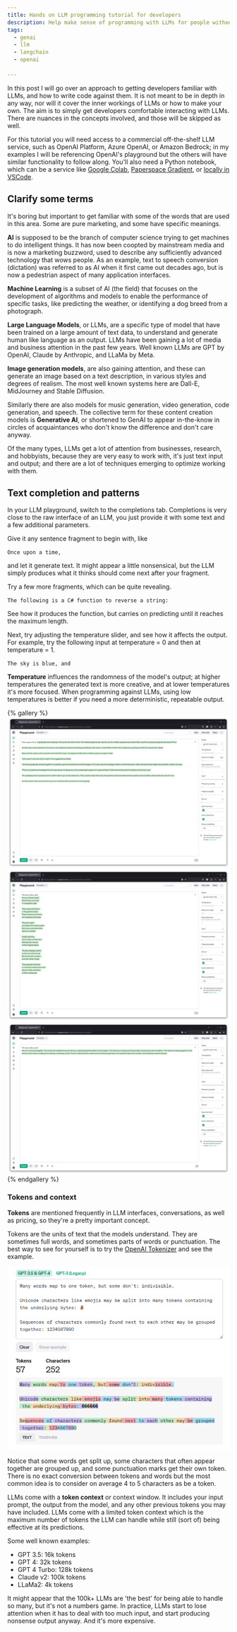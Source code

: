 ```yaml
---
title: Hands on LLM programming tutorial for developers
description: Help make sense of programming with LLMs for people without a machine learning background
tags:
  - genai
  - llm
  - langchain
  - openai

---
```


In this post I will go over an approach to getting developers familiar with LLMs, and how to write code against them. It is not meant to be in depth in any way, nor will it cover the inner workings of LLMs or how to make your own. The aim is to simply get developers comfortable interacting with LLMs. There are nuances in the concepts involved, and those will be skipped as well.   

For this tutorial you will need access to a commercial off-the-shelf LLM service, such as OpenAI Platform, Azure OpenAI, or Amazon Bedrock; in my examples I will be referencing OpenAI's playground but the others will have similar functionality to follow along. You'll also need a Python notebook, which can be a service like [Google Colab](https://colab.research.google.com), [Paperspace Gradient](https://www.paperspace.com/), or [locally in VSCode](https://code.visualstudio.com/docs/datascience/jupyter-notebooks). 


## Clarify some terms

It's boring but important to get familiar with some of the words that are used in this area. Some are pure marketing, and some have specific meanings. 

**AI** is supposed to be the branch of computer science trying to get machines to do intelligent things. It has now been coopted by mainstream media and is now a marketing buzzword, used to describe any sufficiently advanced technology that wows people. As an example, text to speech conversion (dictation) was referred to as AI when it first came out decades ago, but is now a pedestrian aspect of many application interfaces.  

**Machine Learning** is a subset of AI (the field) that focuses on the development of algorithms and models to enable the performance of specific tasks, like predicting the weather, or identifying a dog breed from a photograph. 

**Large Language Models**, or LLMs, are a specific type of model that have been trained on a large amount of text data, to understand and generate human like language as an output. LLMs have been gaining a lot of media and business attention in the past few years. Well known LLMs are GPT by OpenAI, Claude by Anthropic, and LLaMa by Meta. 

**Image generation models**, are also gaining attention, and these can generate an image based on a text description, in various styles and degrees of realism. The most well known systems here are Dall-E, MidJourney and Stable Diffusion. 

Similarly there are also models for music generation, video generation, code generation, and speech. The collective term for these content creation models is **Generative AI**, or shortened to GenAI to appear in-the-know in circles of acquaintances who don't know the difference and don't care anyway. 

Of the many types, LLMs get a lot of attention from businesses, research, and hobbyists, because they are very easy to work with, it's just text input and output; and there are a lot of techniques emerging to optimize working with them. 


## Text completion and patterns

In your LLM playground, switch to the completions tab. Completions is very close to the raw interface of an LLM, you just provide it with some text and a few additional parameters. 

Give it any sentence fragment to begin with, like

    Once upon a time, 

and let it generate text. It might appear a little nonsensical, but the LLM simply produces what it thinks should come next after your fragment. 

Try a few more fragments, which can be quite revealing. 

    The following is a C# function to reverse a string:

See how it produces the function, but carries on predicting until it reaches the maximum length.  

Next, try adjusting the temperature slider, and see how it affects the output.  For example, try the following input at temperature = 0 and then at temperature = 1. 

    The sky is blue, and 
 
**Temperature** influences the randomness of the model's output; at higher temperatures the generated text is more creative, and at lower temperatures it's more focused. When programming against LLMs, using low temperatures is better if you need a more deterministic, repeatable output.  

{% gallery %}
![Completing text](/assets/images/hands-on-llm-tutorial/005.png)
![Temperature = 1, more creativity](/assets/images/hands-on-llm-tutorial/006a.png)
![Temperature = 0, tighter description](/assets/images/hands-on-llm-tutorial/006b.png)
{% endgallery %}


### Tokens and context

**Tokens** are mentioned frequently in LLM interfaces, conversations, as well as pricing, so they're a pretty important concept. 

Tokens are the units of text that the models understand. They are sometimes full words, and sometimes parts of words or punctuation. The best way to see for yourself is to try the [OpenAI Tokenizer](https://platform.openai.com/tokenizer) and see the example. 

![Token example](/assets/images/hands-on-llm-tutorial/008.png)

Notice that some words get split up, some characters that often appear together are grouped up, and some punctuation marks get their own token. There is no exact conversion between tokens and words but the most common idea is to consider on average 4 to 5 characters as be a token.  

LLMs come with a **token context** or context window. It includes your input prompt, the output from the model, and any other previous tokens you may have included. LLMs come with a limited token context which is the maximum number of tokens the LLM can handle while still (sort of) being effective at its predictions. 

Some well known examples: 

* GPT 3.5: 16k tokens
* GPT 4: 32k tokens
* GPT 4 Turbo: 128k tokens
* Claude v2: 100k tokens
* LLaMa2: 4k tokens

It might appear that the 100k+ LLMs are 'the best' for being able to handle so many, but it's not a numbers game. In practice, LLMs start to lose attention when it has to deal with too much input, and start producing nonsense output anyway. And it's more expensive. 



